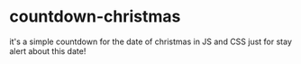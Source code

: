 # countdown-christmas
it's a simple countdown for the date of christmas in JS and CSS 
just for stay alert about this date!

